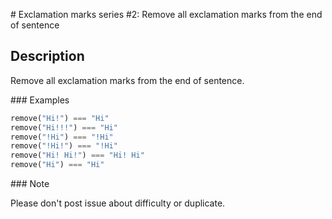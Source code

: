 # Exclamation marks series #2: Remove all exclamation marks from the end of sentence

## Description

Remove all exclamation marks from the end of sentence.

### Examples

```python
remove("Hi!") === "Hi"
remove("Hi!!!") === "Hi"
remove("!Hi") === "!Hi"
remove("!Hi!") === "!Hi"
remove("Hi! Hi!") === "Hi! Hi"
remove("Hi") === "Hi"
```

### Note

Please don't post issue about difficulty or duplicate.
